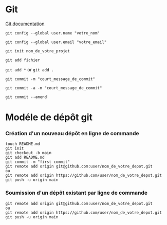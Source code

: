 # Git

[Git documentation](https://git-scm.com/doc)

`git config --global user.name "votre_nom"`

`git config --global user.email "votre_email"`

`git init nom_de_votre_projet`

`git add fichier`

`git add *` or `git add .`

`git commit -m "court_message_de_commit"`

`git commit -a -m "court_message_de_commit"`

`git commit --amend`


# Modéle de dépôt git

### Création d'un nouveau dépôt en ligne de commande

```
touch README.md
git init
git checkout -b main
git add README.md
git commit -m "first commit"
git remote add origin git@github.com:user/nom_de_votre_depot.git
ou
git remote add origin https://github.com/user/nom_de_votre_depot.git
git push -u origin main
```

### Soumission d'un dépôt existant par ligne de commande

```
git remote add origin git@github.com:user/nom_de_votre_depot.git
ou
git remote add origin https://github.com/user/nom_de_votre_depot.git
git push -u origin main
```


